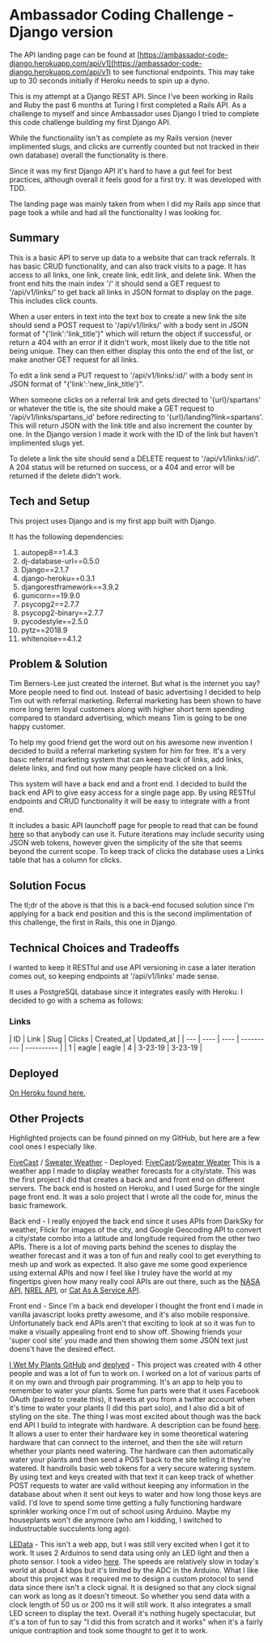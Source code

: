 # Ambassador Coding Challenge - Django version

The API landing page can be found at [https://ambassador-code-django.herokuapp.com/api/v1](https://ambassador-code-django.herokuapp.com/api/v1) to see functional endpoints. This may take up to 30 seconds initially if Heroku needs to spin up a dyno.

This is my attempt at a Django REST API. Since I've been working in Rails and Ruby the past 6 months at Turing I first completed a Rails API. As a challenge to myself and since Ambassador uses Django I tried to complete this code challenge building my first Django API. 

While the functionality isn't as complete as my Rails version (never implimented slugs, and clicks are currently counted but not tracked in their own database) overall the functionality is there.

Since it was my first Django API it's hard to have a gut feel for best practices, although overall it feels good for a first try. It was developed with TDD.

The landing page was mainly taken from when I did my Rails app since that page took a while and had all the functionality I was looking for.

## Summary

This is a basic API to serve up data to a website that can track referrals. It has basic CRUD functionality, and can also track visits to a page. It has access to all links, one link, create link, edit link, and delete link. When the front end hits the main index '/' it should send a GET request to '/api/v1/links/' to get back all links in JSON format to display on the page. This includes click counts. 

When a user enters in text into the text box to create a new link the site should send a POST request to '/api/v1/links/' with a body sent in JSON format of "{'link':'link_title'}" which will return the object if successful, or return a 404 with an error if it didn't work, most likely due to the title not being unique. They can then either display this onto the end of the list, or make another GET request for all links.

To edit a link send a PUT request to '/api/v1/links/:id/' with a body sent in JSON format of "{'link':'new_link_title'}".

When someone clicks on a referral link and gets directed to '{url}/spartans' or whatever the title is, the site should make a GET request to '/api/v1/links/spartans_id' before redirecting to '{url}/landing?link=spartans'. This will return JSON with the link title and also increment the counter by one. In the Django version I made it work with the ID of the link but haven't implimented slugs yet.

To delete a link the site should send a DELETE request to '/api/v1/links/:id/'. A 204 status will be returned on success, or a 404 and error will be returned if the delete didn't work.

## Tech and Setup

This project uses Django and is my first app built with Django.

It has the following dependencies:
1. autopep8==1.4.3
1. dj-database-url==0.5.0
1. Django==2.1.7
1. django-heroku==0.3.1
1. djangorestframework==3.9.2
1. gunicorn==19.9.0
1. psycopg2==2.7.7
1. psycopg2-binary==2.7.7
1. pycodestyle==2.5.0
1. pytz==2018.9
1. whitenoise==4.1.2


## Problem & Solution

Tim Berners-Lee just created the internet. But what is the internet you say? More people need to find out. Instead of basic advertising I decided to help Tim out with referral marketing. Referral marketing has been shown to have more long term loyal customers along with higher short term spending compared to standard advertising, which means Tim is going to be one happy customer. 

To help my good friend get the word out on his awesome new invention I decided to build a referral marketing system for him for free. It's a very basic referral marketing system that can keep track of links, add links, delete links, and find out how many people have clicked on a link.

This system will have a back end and a front end. I decided to build the back end API to give easy access for a single page app. By using RESTful endpoints and CRUD functionality it will be easy to integrate with a front end.

It includes a basic API launchoff page for people to read that can be found [here](https://ambassador-code-django.herokuapp.com/api/v1) so that anybody can use it. Future iterations may include security using JSON web tokens, however given the simplicity of the site that seems beyond the current scope. To keep track of clicks the database uses a Links table that has a column for clicks.

## Solution Focus

The tl;dr of the above is that this is a back-end focused solution since I'm applying for a back end position and this is the second implimentation of this challenge, the first in Rails, this one in Django.

## Technical Choices and Tradeoffs

I wanted to keep it RESTful and use API versioning in case a later iteration comes out, so keeping endpoints at '/api/v1/links' made sense. 

It uses a PostgreSQL database since it integrates easily with Heroku. I decided to go with a schema as follows:

### Links
| ID | Link | Slug | Clicks | Created_at | Updated_at |
| --- | ---- | ---- | ---------- | ---------- |
| 1 | eagle | eagle | 4 | 3-23-19 | 3-23-19 |

## Deployed 

[On Heroku found here.](https://ambassador-code-django.herokuapp.com/api/v1)

## Other Projects

Highlighted projects can be found pinned on my GitHub, but here are a few cool ones I especially like.

[FiveCast](https://github.com/jpclark6/sweater-weather-fe) / [Sweater Weather](https://github.com/jpclark6/sweater-weather) - Deployed: [FiveCast](https://sweater-weather-1810.surge.sh/)/[Sweater Weater](https://sweater-weather-1810.herokuapp.com/api/v1/forecast?location=denver,co) This is a weather app I made to display weather forecasts for a city/state. This was the first project I did that creates a back and and front end on different servers. The back end is hosted on Heroku, and I used Surge for the single page front end. It was a solo project that I wrote all the code for, minus the basic framework. 

Back end - I really enjoyed the back end since it uses APIs from DarkSky for weather, Flickr for images of the city, and Google Geocoding API to convert a city/state combo into a latitude and longitude required from the other two APIs. There is a lot of moving parts behind the scenes to display the weather forecast and it was a ton of fun and really cool to get everything to mesh up and work as expected. It also gave me some good experience using external APIs and now I feel like I truley have the world at my fingertips given how many really cool APIs are out there, such as the [NASA API](https://api.nasa.gov/), [NREL API](https://developer.nrel.gov/), or [Cat As A Service API](https://cataas.com/#/).

Front end - Since I'm a back end developer I thought the front end I made in vanilla javascript looks pretty awesome, and it's also mobile responsive. Unfortunately back end APIs aren't that exciting to look at so it was fun to make a visually appealing front end to show off. Showing friends your 'super cool site' you made and then showing them some JSON text just doens't have the desired effect.

[I Wet My Plants GitHub](https://github.com/jpclark6/i-wet-my-plants) and [deplyed](https://i-wet-my-plants.herokuapp.com/) - This project was created with 4 other people and was a lot of fun to work on. I worked on a lot of various parts of it on my own and through pair programming. It's an app to help you to remember to water your plants. Some fun parts were that it uses Facebook OAuth (paired to create this), it tweets at you from a twitter account when it's time to water your plants (I did this part solo), and I also did a bit of styling on the site. The thing I was most excited about though was the back end API I build to integrate with hardware. A description can be found [here](http://i-wet-my-plants.herokuapp.com/api/v1). It allows a user to enter their hardware key in some theoretical watering hardware that can connect to the internet, and then the site will return whether your plants need watering. The hardware can then automatically water your plants and then send a POST back to the site telling it they're watered. It handrolls basic web tokens for a very secure watering system. By using text and keys created with that text it can keep track of whether POST requests to water are valid without keeping any information in the database about when it sent out keys to water and how long those keys are valid. I'd love to spend some time getting a fully functioning hardware sprinkler working once I'm out of school using Arduino. Maybe my houseplants won't die anymore (who am I kidding, I switched to industructable succulents long ago).

[LEData](https://github.com/jpclark6/LEData) - This isn't a web app, but I was still very excited when I got it to work. It uses 2 Arduinos to send data using only an LED light and then a photo sensor. I took a video [here](https://youtu.be/fEUkzCr64Jk). The speeds are relatively slow in today's world at about 4 kbps but it's limited by the ADC in the Arduino. What I like about this project was it required me to design a custom protocol to send data since there isn't a clock signal. It is designed so that any clock signal can work as long as it doesn't timeout. So whether you send data with a clock length of 50 us or 200 ms it will still work. It also integrates a small LED screen to display the text. Overall it's nothing hugely spectacular, but it's a ton of fun to say "I did this from scratch and it works" when it's a fairly unique contraption and took some thought to get it to work.